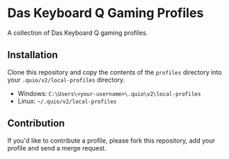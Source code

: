 # Das Keyboard Q Gaming Profiles
A collection of Das Keyboard Q gaming profiles.

## Installation
Clone this repository and copy the contents of the `profiles` directory into your `.quio/v2/local-profiles` directory.

- Windows: `C:\Users\<your-username>\.quio\v2\local-profiles`
- Linux: `~/.quio/v2/local-profiles`


## Contribution
If you'd like to contribute a profile, please fork this repository, add your profile and send a merge request.
